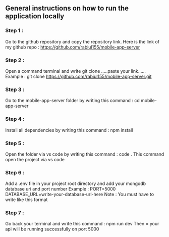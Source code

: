 ## General instructions on how to run the application locally

### Step 1 :

Go to the github repository and copy the repository link.
Here is the link of my github repo : https://github.com/rabiul155/mobile-app-server

### Step 2 :

Open a command terminal and write git clone .....paste your link......
Example : git clone https://github.com/rabiul155/mobile-app-server.git

### Step 3 :

Go to the mobile-app-server folder by writing this command : cd mobile-app-server

### Step 4 :

Install all dependencies by writing this command : npm install

### Step 5 :

Open the folder via vs code by writing this command : code .
This command open the project via vs code

### Step 6 :

Add a .env file in your project root directory and add your mongodb database uri and port number
Example :
PORT=5000
DATABASE_URL=write-your-database-url-here
Note : You must have to write like this format

### Step 7 :

Go back your terminal and write this command : npm run dev
Then = your api will be running successfully on port 5000
